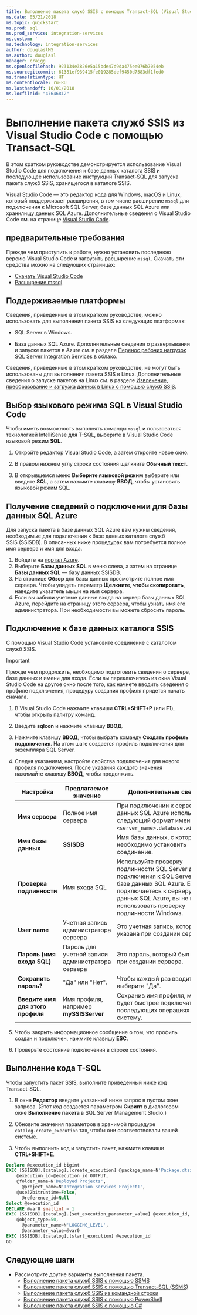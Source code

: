 ```yaml
---
title: Выполнение пакета служб SSIS с помощью Transact-SQL (Visual Studio Code) | Документы Майкрософт
ms.date: 05/21/2018
ms.topic: quickstart
ms.prod: sql
ms.prod_service: integration-services
ms.custom: ''
ms.technology: integration-services
author: douglaslMS
ms.author: douglasl
manager: craigg
ms.openlocfilehash: 923134e3826e5a15bde47d9da475ee076b7054eb
ms.sourcegitcommit: 61381ef939415fe019285def9450d7583df1fed0
ms.translationtype: HT
ms.contentlocale: ru-RU
ms.lasthandoff: 10/01/2018
ms.locfileid: "47646812"
---
```

# <a name="run-an-ssis-package-from-visual-studio-code-with-transact-sql"></a>Выполнение пакета служб SSIS из Visual Studio Code с помощью Transact-SQL
В этом кратком руководстве демонстрируется использование Visual Studio Code для подключения к базе данных каталога SSIS и последующее использование инструкций Transact-SQL для запуска пакета служб SSIS, хранящегося в каталоге SSIS.

Visual Studio Code — это редактор кода для Windows, macOS и Linux, который поддерживает расширения, в том числе расширение `mssql` для подключения к Microsoft SQL Server, базе данных SQL Azure или хранилищу данных SQL Azure. Дополнительные сведения о Visual Studio Code см. на странице [Visual Studio Code](https://code.visualstudio.com/).

## <a name="prerequisites"></a>предварительные требования

Прежде чем приступить к работе, нужно установить последнюю версию Visual Studio Code и загрузить расширение `mssql`. Скачать эти средства можно на следующих страницах:
-   [Скачать Visual Studio Code](https://code.visualstudio.com/Download)
-   [Расширение mssql](https://marketplace.visualstudio.com/items?itemName=ms-mssql.mssql)

## <a name="supported-platforms"></a>Поддерживаемые платформы

Сведения, приведенные в этом кратком руководстве, можно использовать для выполнения пакета SSIS на следующих платформах:

-   SQL Server в Windows.

-   База данных SQL Azure. Дополнительные сведения о развертывании и запуске пакетов в Azure см. в разделе [Перенос рабочих нагрузок SQL Server Integration Services в облако](lift-shift/ssis-azure-lift-shift-ssis-packages-overview.md).

Сведения, приведенные в этом кратком руководстве, не могут быть использованы для выполнения пакета SSIS в Linux. Дополнительные сведения о запуске пакетов на Linux см. в разделе [Извлечение, преобразование и загрузка данных в Linux с помощью служб SSIS](../linux/sql-server-linux-migrate-ssis.md).

## <a name="set-language-mode-to-sql-in-vs-code"></a>Выбор языкового режима SQL в Visual Studio Code

Чтобы иметь возможность выполнять команды `mssql` и пользоваться технологией IntelliSense для T-SQL, выберите в Visual Studio Code языковой режим **SQL**.

1. Откройте редактор Visual Studio Code, а затем откройте новое окно. 

2. В правом нижнем углу строки состояния щелкните **Обычный текст**.

3. В открывшемся меню **Выберите языковой режим** выберите или введите **SQL**, а затем нажмите клавишу **ВВОД**, чтобы установить языковой режим SQL. 

## <a name="for-azure-sql-database-get-the-connection-info"></a>Получение сведений о подключении для базы данных SQL Azure

Для запуска пакета в базе данных SQL Azure вам нужны сведения, необходимые для подключения к базе данных каталога служб SSIS (SSISDB). В описанных ниже процедурах вам потребуется полное имя сервера и имя для входа.

1. Войдите на [портал Azure](https://portal.azure.com/).
2. Выберите **Базы данных SQL** в меню слева, а затем на странице **Базы данных SQL** — базу данных SSISDB. 
3. На странице **Обзор** для базы данных просмотрите полное имя сервера. Чтобы увидеть параметр **Щелкните, чтобы скопировать**, наведите указатель мыши на имя сервера. 
4. Если вы забыли учетные данные входа на сервер базы данных SQL Azure, перейдите на страницу этого сервера, чтобы узнать имя его администратора. При необходимости вы можете сбросить пароль.

## <a name="connect-to-the-ssis-catalog-database"></a>Подключение к базе данных каталога SSIS

С помощью Visual Studio Code установите соединение с каталогом служб SSIS.

> [!IMPORTANT]
> Прежде чем продолжить, необходимо подготовить сведения о сервере, базе данных и имени для входа. Если вы переключитесь из окна Visual Studio Code на другое окно после того, как начнете вводить сведения о профиле подключения, процедуру создания профиля придется начать сначала.

1. В Visual Studio Code нажмите клавиши **CTRL+SHIFT+P** (или **F1**), чтобы открыть палитру команд.

2. Введите **sqlcon** и нажмите клавишу **ВВОД**.

3. Нажмите клавишу **ВВОД**, чтобы выбрать команду **Создать профиль подключения**. На этом шаге создается профиль подключения для экземпляра SQL Server.

4. Следуя указаниям, настройте свойства подключения для нового профиля подключения. После указания каждого значения нажимайте клавишу **ВВОД**, чтобы продолжить. 

   | Настройка       | Предлагаемое значение | Дополнительные сведения |
   | ------------ | ------------------ | ------------------------------------------------- | 
   | **Имя сервера** | Полное имя сервера | При подключении к серверу базы данных SQL Azure используйте следующий формат имени: `<server_name>.database.windows.net`. |
   | **Имя базы данных** | **SSISDB** | Имя базы данных, с которой необходимо установить соединение. |
   | **Проверка подлинности** | Имя входа SQL | Используйте проверку подлинности SQL Server для подключения к SQL Server или к базе данных SQL Azure. Если вы подключаетесь к серверу базы данных SQL Azure, вы не можете использовать проверку подлинности Windows. |
   | **User name** | Учетная запись администратора сервера | Это учетная запись, которая была указана при создании сервера. |
   | **Пароль (имя входа SQL)** | Пароль для учетной записи администратора сервера | Это пароль, который был указан при создании сервера. |
   | **Сохранить пароль?** | "Да" или "Нет". | Чтобы каждый раз вводить пароль, выберите "Да". |
   | **Введите имя для этого профиля** | Имя профиля, например **mySSISServer** | Сохранив имя профиля, можно будет быстрее подключаться при последующих операциях входа в систему. | 

5. Чтобы закрыть информационное сообщение о том, что профиль создан и подключен, нажмите клавишу **ESC**.

6. Проверьте состояние подключения в строке состояния.

## <a name="run-the-t-sql-code"></a>Выполнение кода T-SQL
Чтобы запустить пакет SSIS, выполните приведенный ниже код Transact-SQL.

1. В окне **Редактор** введите указанный ниже запрос в пустом окне запроса. (Этот код создается параметром **Скрипт** в диалоговом окне **Выполнение пакета** в SQL Server Management Studio.)

2. Обновите значения параметров в хранимой процедуре `catalog.create_execution` так, чтобы они соответствовали вашей системе.

3. Чтобы выполнить код и запустить пакет, нажмите клавиши **CTRL+SHIFT+E**.

```sql
Declare @execution_id bigint
EXEC [SSISDB].[catalog].[create_execution] @package_name=N'Package.dtsx',
    @execution_id=@execution_id OUTPUT,
    @folder_name=N'Deployed Projects',
      @project_name=N'Integration Services Project1',
    @use32bitruntime=False,
      @reference_id=Null
Select @execution_id
DECLARE @var0 smallint = 1
EXEC [SSISDB].[catalog].[set_execution_parameter_value] @execution_id,
    @object_type=50,
      @parameter_name=N'LOGGING_LEVEL',
      @parameter_value=@var0
EXEC [SSISDB].[catalog].[start_execution] @execution_id
GO
```

## <a name="next-steps"></a>Следующие шаги
- Рассмотрите другие варианты выполнения пакета.
    - [Выполнение пакета служб SSIS с помощью SSMS](./ssis-quickstart-run-ssms.md)
    - [Выполнение пакета служб SSIS с помощью Transact-SQL (SSMS)](./ssis-quickstart-run-tsql-ssms.md)
    - [Выполнение пакета служб SSIS из командной строки](./ssis-quickstart-run-cmdline.md)
    - [Выполнение пакета служб SSIS с помощью PowerShell](ssis-quickstart-run-powershell.md)
    - [Выполнение пакета служб SSIS с помощью C#](./ssis-quickstart-run-dotnet.md) 

